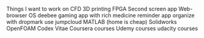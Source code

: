 Things I want to work on
CFD
3D printing
FPGA
Second screen app
Web-browser OS
deebee
gaming app with rich
medicine reminder app
organize with dropmark
use jumpcloud
MATLAB (home is cheap)
Solidworks
OpenFOAM
Codex Vitae
Coursera courses
Udemy courses
udacity courses

